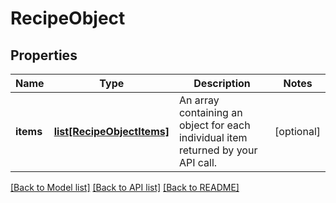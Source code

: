 # RecipeObject

## Properties
Name | Type | Description | Notes
------------ | ------------- | ------------- | -------------
**items** | [**list[RecipeObjectItems]**](RecipeObjectItems.md) | An array containing an object for each individual item returned by your API call. | [optional] 

[[Back to Model list]](../README.md#documentation-for-models) [[Back to API list]](../README.md#documentation-for-api-endpoints) [[Back to README]](../README.md)

